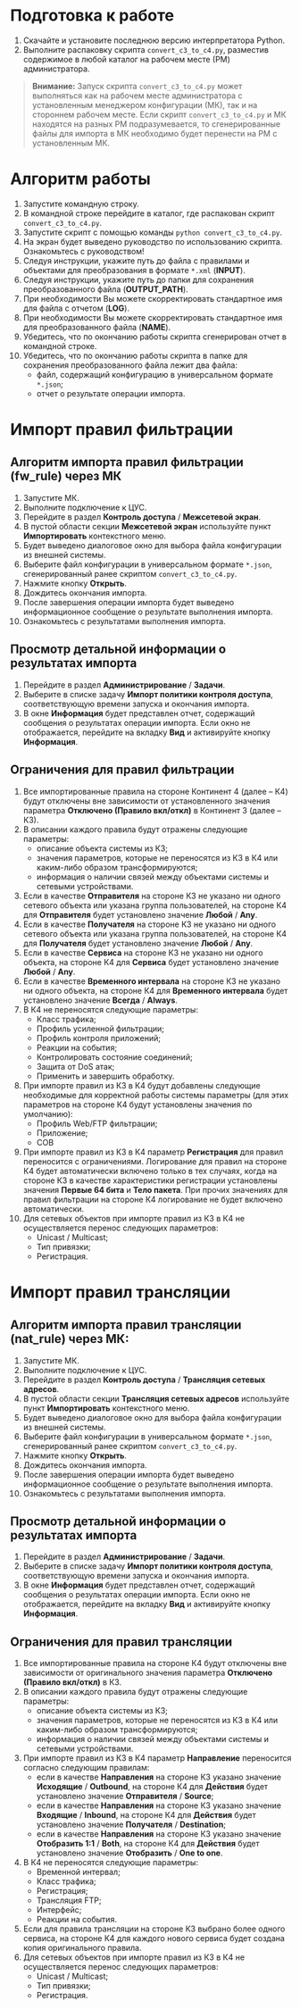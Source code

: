 # Подготовка к работе

1. Скачайте и установите последнюю версию интерпретатора Python.
2. Выполните распаковку скрипта `convert_c3_to_c4.py`, разместив содержимое в любой каталог на рабочем месте (РМ) администратора.

>**Внимание:** Запуск скрипта `convert_c3_to_c4.py` может выполняться как на рабочем месте администратора с установленным менеджером конфигурации (МК), так и на стороннем рабочем месте. Если скрипт `convert_c3_to_c4.py` и МК находятся на разных РМ подразумевается, то сгенерированные файлы для импорта в МК необходимо будет перенести на РМ с установленным МК.

# Алгоритм работы

1. Запустите командную строку.
2. В командной строке перейдите в каталог, где распакован скрипт `convert_c3_to_c4.py`.
3. Запустите скрипт с помощью команды `python convert_c3_to_c4.py`.
4. На экран будет выведено руководство по использованию скрипта. Ознакомьтесь с руководством!
5. Следуя инструкции, укажите путь до файла c правилами и объектами для преобразования в формате `*.xml` (**INPUT**).
6. Следуя инструкции, укажите путь до папки для сохранения преобразованного файла (**OUTPUT_PATH**).
7. При необходимости Вы можете скорректировать стандартное имя для файла с отчетом (**LOG**).
8. При необходимости Вы можете скорректировать стандартное имя для преобразованного файла (**NAME**).
9. Убедитесь, что по окончанию работы скрипта сгенерирован отчет в командной строке.
10. Убедитесь, что по окончанию работы скрипта в папке для сохранения преобразованного файла лежит два файла:
    - файл, содержащий конфигурацию в универсальном формате `*.json`; 
    - отчет о результате операции импорта.

# Импорт правил фильтрации

## Алгоритм импорта правил фильтрации (fw_rule) через МК

1. Запустите МК.
2. Выполните подключение к ЦУС.
3. Перейдите в раздел **Контроль доступа** / **Межсетевой экран**.
4. В пустой области секции **Межсетевой экран** используйте пункт **Импортировать** контекстного меню.
5. Будет выведено диалоговое окно для выбора файла конфигурации из внешней системы.
6. Выберите файл конфигурации в универсальном формате `*.json`, сгенерированный ранее скриптом `convert_c3_to_c4.py`.
7. Нажмите кнопку **Открыть**.
8. Дождитесь окончания импорта.
9. После завершения операции импорта будет выведено информационное сообщение о результате выполнения импорта.
10. Ознакомьтесь с результатами выполнения импорта.

## Просмотр детальной информации о результатах импорта

1. Перейдите в раздел **Администрирование** / **Задачи**.
2. Выберите в списке задачу **Импорт политики контроля доступа**, соответствующую времени запуска и окончания импорта.
3. В окне **Информация** будет представлен отчет, содержащий сообщения о результатах операции импорта. Если окно не отображается, перейдите на вкладку **Вид** и активируйте кнопку **Информация**. 

## Ограничения для правил фильтрации

1. Все импортированные правила на стороне Континент 4 (далее – К4) будут отключены вне зависимости от установленного значения параметра **Отключено (Правило вкл/откл)** в Континент 3 (далее – К3).
2. В описании каждого правила будут отражены следующие параметры:
    - описание объекта системы из К3;
    - значения параметров, которые не переносятся из К3 в К4 или каким-либо образом трансформируются;
    - информация о наличии связей между объектами системы и сетевыми устройствами.
3. Если в качестве **Отправителя** на стороне К3 не указано ни одного сетевого объекта или указана группа пользователей, на стороне К4 для **Отправителя** будет установлено значение **Любой** / **Any**.
4. Если в качестве **Получателя** на стороне К3 не указано ни одного сетевого объекта или указана группа пользователей, на стороне К4 для **Получателя** будет установлено значение **Любой** / **Any**.
5. Если в качестве **Сервиса** на стороне К3 не указано ни одного объекта, на стороне К4 для **Сервиса** будет установлено значение **Любой** / **Any**.
6. Если в качестве **Временного интервала** на стороне К3 не указано ни одного объекта, на стороне К4 для **Временного интервала** будет установлено значение **Всегда** / **Always**.
7. В К4 не переносятся следующие параметры: 
    - Класс трафика;
    - Профиль усиленной фильтрации;
    - Профиль контроля приложений;
    - Реакции на события;
    - Контролировать состояние соединений;
    - Защита от DoS атак;
    - Применить и завершить обработку.
8. При импорте правил из К3 в К4 будут добавлены следующие необходимые для корректной работы системы параметры (для этих параметров на стороне К4 будут установлены значения по умолчанию): 
    - Профиль Web/FTP фильтрации;
    - Приложение;
    - СОВ
9. При импорте правил из К3 в К4 параметр **Регистрация** для правил переносится с ограничениями. Логирование для правил на стороне К4 будет автоматически включено только в тех случаях, когда на стороне К3 в качестве характеристики регистрации установлены значения **Первые 64 бита** и **Тело пакета**. При прочих значениях для правил фильтрации на стороне К4 логирование не будет включено автоматически.
10. Для сетевых объектов при импорте правил из К3 в К4 не осуществляется перенос следующих параметров: 
    - Unicast / Multicast;
    - Тип привязки;
    - Регистрация.

# Импорт правил трансляции

## Алгоритм импорта правил трансляции (nat_rule) через МК:

1. Запустите МК.
2. Выполните подключение к ЦУС.
3. Перейдите в раздел **Контроль доступа** / **Трансляция сетевых адресов**.
4. В пустой области секции **Трансляция сетевых адресов** используйте пункт **Импортировать** контекстного меню.
5. Будет выведено диалоговое окно для выбора файла конфигурации из внешней системы.
6. Выберите файл конфигурации в универсальном формате `*.json`, сгенерированный ранее скриптом `convert_c3_to_c4.py`.
7. Нажмите кнопку **Открыть**.
8. Дождитесь окончания импорта.
9. После завершения операции импорта будет выведено информационное сообщение о результате выполнения импорта.
10. Ознакомьтесь с результатами выполнения импорта.

## Просмотр детальной информации о результатах импорта

1. Перейдите в раздел **Администрирование** / **Задачи**.
2. Выберите в списке задачу **Импорт политики контроля доступа**, соответствующую времени запуска и окончания импорта.
3. В окне **Информация** будет представлен отчет, содержащий сообщения о результатах операции импорта. Если окно не отображается, перейдите на вкладку **Вид** и активируйте кнопку **Информация**. 

## Ограничения для правил трансляции

1. Все импортированные правила на стороне К4 будут отключены вне зависимости от оригинального значения параметра **Отключено (Правило вкл/откл)** в К3.
2. В описании каждого правила будут отражены следующие параметры:
    - описание объекта системы из К3;
    - значения параметров, которые не переносятся из К3 в К4 или каким-либо образом трансформируются;
    - информация о наличии связей между объектами системы и сетевыми устройствами.
3. При импорте правил из К3 в К4 параметр **Направление** переносится согласно следующим правилам:
    - если в качестве **Направления** на стороне К3 указано значение **Исходящие** / **Outbound**, на стороне К4 для **Действия** будет установлено значение **Отправителя** / **Source**;
    - если в качестве **Направления** на стороне К3 указано значение **Входящие** / **Inbound**, на стороне К4 для **Действия** будет установлено значение **Получателя** / **Destination**;
    - если в качестве **Направления** на стороне К3 указано значение **Отобразить 1:1** / **Both**, на стороне К4 для **Действия** будет установлено значение **Отобразить** / **One to one**.
4. В К4 не переносятся следующие параметры: 
    - Временной интервал;
    - Класс трафика;
    - Регистрация;
    - Трансляция FTP;
    - Интерфейс;
    - Реакции на события.
5. Если для правила трансляции на стороне К3 выбрано более одного сервиса, на стороне К4 для каждого нового сервиса будет создана копия оригинального правила.
6. Для сетевых объектов при импорте правил из К3 в К4 не осуществляется перенос следующих параметров: 
    - Unicast / Multicast;
    - Тип привязки;
    - Регистрация.
